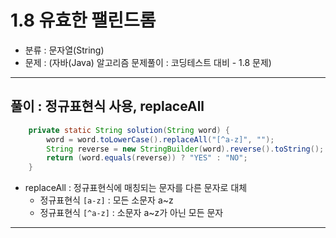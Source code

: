 # 1.8 유효한 팰린드롬

- 분류 : 문자열(String)
- 문제 : (자바(Java) 알고리즘 문제풀이 : 코딩테스트 대비 - 1.8 문제)

---

## 풀이 : 정규표현식 사용, replaceAll
```java
    private static String solution(String word) {
        word = word.toLowerCase().replaceAll("[^a-z]", "");
        String reverse = new StringBuilder(word).reverse().toString();
        return (word.equals(reverse)) ? "YES" : "NO";
    }
```
- replaceAll : 정규표현식에 매칭되는 문자를 다른 문자로 대체
  - 정규표현식 `[a-z]` : 모든 소문자 a~z
  - 정규표현식 `[^a-z]` : 소문자 a~z가 아닌 모든 문자

---